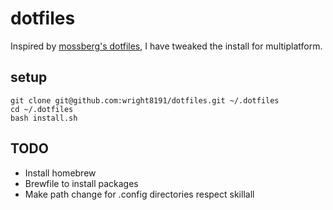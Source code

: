 # dotfiles

Inspired by [mossberg's dotfiles](https://github.com/mossberg/dotfiles), I have tweaked the install for multiplatform.

setup
-----

```
git clone git@github.com:wright8191/dotfiles.git ~/.dotfiles
cd ~/.dotfiles
bash install.sh
```

TODO
----
- Install homebrew
- Brewfile to install packages
- Make path change for .config directories respect skillall
